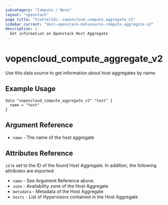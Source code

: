 ```yaml
---
subcategory: "Compute / Nova"
layout: "openstack"
page_title: "ViettelIdc: vopencloud_compute_aggregate_v2"
sidebar_current: "docs-openstack-datasource-compute-aggregate-v2"
description: |-
  Get information on Openstack Host Aggregate
---
```


# vopencloud\_compute\_aggregate\_v2

Use this data source to get information about host aggregates
by name.

## Example Usage

```hcl
data "vopencloud_compute_aggregate_v2" "test" {
  name = "test"
}
```

## Argument Reference

* `name` - The name of the host aggregate

## Attributes Reference

`id` is set to the ID of the found Host Aggregate. In addition, the
following attributes are exported:

* `name` - See Argument Reference above.
* `zone` - Availability zone of the Host Aggregate
* `metadata` - Metadata of the Host Aggregate
* `hosts` - List of Hypervisors contained in the Host Aggregate
